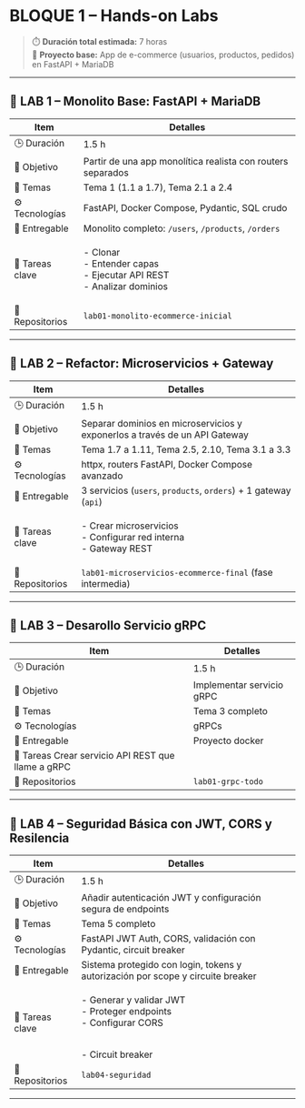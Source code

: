 # BLOQUE 1 – Hands-on Labs

> ⏱️ **Duración total estimada:** 7 horas\
> 🧱 **Proyecto base:** App de e-commerce (usuarios, productos, pedidos) en FastAPI + MariaDB

***

## 🔹 LAB 1 – Monolito Base: FastAPI + MariaDB

| Item            | Detalles                                                                          |
| --------------- | --------------------------------------------------------------------------------- |
| 🕒 Duración     | 1.5 h                                                                             |
| 🎯 Objetivo     | Partir de una app monolítica realista con routers separados                       |
| 🧠 Temas        | Tema 1 (1.1 a 1.7), Tema 2.1 a 2.4                                                |
| ⚙️ Tecnologías  | FastAPI, Docker Compose, Pydantic, SQL crudo                                      |
| 📁 Entregable   | Monolito completo: `/users`, `/products`, `/orders`                               |
| 🧪 Tareas clave | <p>- Clonar<br>- Entender capas<br>- Ejecutar API REST<br>- Analizar dominios</p> |
| 🧩 Repositorios | `lab01-monolito-ecommerce-inicial`                                                |

***

## 🔹 LAB 2 – Refactor: Microservicios + Gateway

| Item            | Detalles                                                                    |
| --------------- | --------------------------------------------------------------------------- |
| 🕒 Duración     | 1.5 h                                                                       |
| 🎯 Objetivo     | Separar dominios en microservicios y exponerlos a través de un API Gateway  |
| 🧠 Temas        | Tema 1.7 a 1.11, Tema 2.5, 2.10, Tema 3.1 a 3.3                             |
| ⚙️ Tecnologías  | httpx, routers FastAPI, Docker Compose avanzado                             |
| 📁 Entregable   | 3 servicios (`users`, `products`, `orders`) + 1 gateway (`api`)             |
| 🧪 Tareas clave | <p>- Crear microservicios<br>- Configurar red interna<br>- Gateway REST</p> |
| 🧩 Repositorios | `lab01-microservicios-ecommerce-final` (fase intermedia)                    |

***

## 🔹 LAB 3 – Desarollo Servicio gRPC
| Item            | Detalles                                                            |
| --------------- | ------------------------------------------------------------------- |
| 🕒 Duración     | 1.5 h                                                               |
| 🎯 Objetivo     | Implementar servicio gRPC
| 🧠 Temas        | Tema 3 completo                                                     |
| ⚙️ Tecnologías  | gRPCs                               |
| 📁 Entregable   | Proyecto docker   |
| 🧪 Tareas Crear servicio API REST que llame a gRPC |
| 🧩 Repositorios | `lab01-grpc-todo`                                          |

***

## 🔹 LAB 4 – Seguridad Básica con JWT, CORS y Resilencia

| Item            | Detalles                                                                    |
| --------------- | --------------------------------------------------------------------------- |
| 🕒 Duración     | 1.5 h                                                                       |
| 🎯 Objetivo     | Añadir autenticación JWT y configuración segura de endpoints                |
| 🧠 Temas        | Tema 5 completo                                                             |
| ⚙️ Tecnologías  | FastAPI JWT Auth, CORS, validación con Pydantic, circuit breaker                             |
| 📁 Entregable   | Sistema protegido con login, tokens y autorización por scope y circuite breaker               |
| 🧪 Tareas clave | <p>- Generar y validar JWT<br>- Proteger endpoints<br>- Configurar CORS</p> <br> - Circuit breaker |
| 🧩 Repositorios | `lab04-seguridad`   |

***
